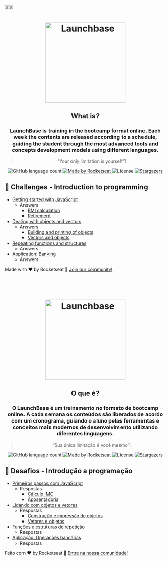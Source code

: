 <!-- Inglês -->

:us:

<h1 align="center">
    <img alt="Launchbase" src="https://rocketseat-cdn.s3-sa-east-1.amazonaws.com/bootcamp-launchbase.png" width="250px" />
</h1>

<h2 align="center">
    What is?
</h2>
<h3 align="center">
LaunchBase is training in the bootcamp format
online. Each week the contents are released according to a schedule,
guiding the student through the most advanced tools and concepts
development models using different languages.
</h3>

<blockquote align="center">“Your only limitation is yourself”!</blockquote>

<p align="center">
  <img alt="GitHub language count" src="https://img.shields.io/github/languages/count/rocketseat/bootcamp-launchbase-desafios-01?color=%23F7DF1E">

  <a href="https://rocketseat.com.br">
    <img alt="Made by Rocketseat" src="https://img.shields.io/badge/made%20by-Rocketseat-%23F7DF1E">
  </a>

  <img alt="License" src="https://img.shields.io/badge/license-MIT-%23F7DF1E">

  <a href="https://github.com/Rocketseat/bootcamp-launchbase-desafios-01/stargazers">
    <img alt="Stargazers" src="https://img.shields.io/github/stars/rocketseat/bootcamp-launchbase-desafios-01?style=social">
  </a>
</p>


## 🚀 Challenges - Introduction to programming

- [Getting started with JavaScript](01-1-primeiros-passos-com-js.md)
    - Answers
        - [BMI calculation](https://github.com/jcblank/BootCamp_Launchbase/blob/master/introducao_programacao/calcula_imc.js)
        - [Retirement](https://github.com/jcblank/BootCamp_Launchbase/blob/master/introducao_programacao/aposentadoria.js)
- [Dealing with objects and vectors](01-2-lidando-com-objetos-e-vetores.md)
    - Answers
        - [Building and printing of objects](https://github.com/jcblank/BootCamp_Launchbase/blob/master/introducao_programacao/objetos_vetores.js)
        - [Vectors and objects](https://github.com/jcblank/BootCamp_Launchbase/blob/master/introducao_programacao/objetos_vetores2.js)
- [Repeating functions and structures](01-3-funcoes-e-estruturas-de-repeticao.md)
    - Answers
- [Application: Banking](01-4-aplicacao-operacoes-bancarias.md)
    - Answers


Made with ♥ by Rocketseat :wave: [Join our community!](https://discordapp.com/invite/gCRAFhc)


<!-- Português -->
<br>
<br>
<h1 align="center">
    <img alt="Launchbase" src="https://rocketseat-cdn.s3-sa-east-1.amazonaws.com/bootcamp-launchbase.png" width="250px" />
</h1>

<h2 align="center">
    O que é?
</h2>
<h3 align="center">
O LaunchBase é um treinamento no formato de bootcamp
online. A cada semana os conteúdos são liberados de acordo com um cronograma,
guiando o aluno pelas ferramentas e conceitos mais
modernos de desenvolvimento utilizando diferentes linguagens.
</h3>

<blockquote align="center">“Sua única limitação é você mesmo”!</blockquote>

<p align="center">
  <img alt="GitHub language count" src="https://img.shields.io/github/languages/count/rocketseat/bootcamp-launchbase-desafios-01?color=%23F7DF1E">

  <a href="https://rocketseat.com.br">
    <img alt="Made by Rocketseat" src="https://img.shields.io/badge/made%20by-Rocketseat-%23F7DF1E">
  </a>

  <img alt="License" src="https://img.shields.io/badge/license-MIT-%23F7DF1E">

  <a href="https://github.com/Rocketseat/bootcamp-launchbase-desafios-01/stargazers">
    <img alt="Stargazers" src="https://img.shields.io/github/stars/rocketseat/bootcamp-launchbase-desafios-01?style=social">
  </a>
</p>


## 🚀 Desafios - Introdução a programação

- [Primeiros passos com JavaScript](01-1-primeiros-passos-com-js.md)
    - Respostas
        - [Cálculo IMC](https://github.com/jcblank/BootCamp_Launchbase/blob/master/introducao_programacao/calcula_imc.js)
        - [Aposentadoria](https://github.com/jcblank/BootCamp_Launchbase/blob/master/introducao_programacao/aposentadoria.js)
- [Lidando com objetos e vetores](01-2-lidando-com-objetos-e-vetores.md)
    - Respostas
        - [Construção e impressão de objetos](https://github.com/jcblank/BootCamp_Launchbase/blob/master/introducao_programacao/objetos_vetores.js)
        - [Vetores e objetos](https://github.com/jcblank/BootCamp_Launchbase/blob/master/introducao_programacao/objetos_vetores2.js)
- [Funções e estruturas de repetição](01-3-funcoes-e-estruturas-de-repeticao.md)
    - Respostas
- [Aplicação: Operações bancárias](01-4-aplicacao-operacoes-bancarias.md)
    - Respostas


Feito com ♥ by Rocketseat :wave: [Entre na nossa comunidade!](https://discordapp.com/invite/gCRAFhc)
